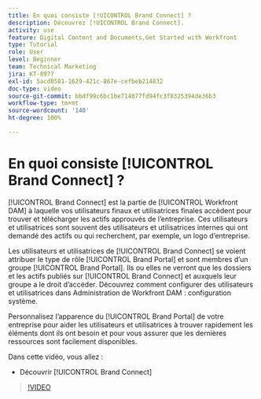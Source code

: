 ```yaml
---
title: En quoi consiste [!UICONTROL Brand Connect] ?
description: Découvrez [!UICONTROL Brand Connect].
activity: use
feature: Digital Content and Documents,Get Started with Workfront
type: Tutorial
role: User
level: Beginner
team: Technical Marketing
jira: KT-8977
exl-id: 5acd8581-1629-421c-867e-cefbeb214832
doc-type: video
source-git-commit: bbdf99c6bc1be714077fd94fc3f8325394de36b3
workflow-type: tm+mt
source-wordcount: '140'
ht-degree: 100%

---
```


# En quoi consiste [!UICONTROL Brand Connect] ?

[!UICONTROL Brand Connect] est la partie de [!UICONTROL Workfront DAM] à laquelle vos utilisateurs finaux et utilisatrices finales accèdent pour trouver et télécharger les actifs approuvés de l’entreprise. Ces utilisateurs et utilisatrices sont souvent des utilisateurs et utilisatrices internes qui ont demandé des actifs ou qui recherchent, par exemple, un logo d’entreprise.

Les utilisateurs et utilisatrices de [!UICONTROL Brand Connect] se voient attribuer le type de rôle [!UICONTROL Brand Portal] et sont membres d’un groupe [!UICONTROL Brand Portal]. Ils ou elles ne verront que les dossiers et les actifs publiés sur [!UICONTROL Brand Connect] et auxquels leur groupe a le droit d’accéder. Découvrez comment configurer des utilisateurs et utilisatrices dans Administration de Workfront DAM : configuration système.

<!-- Need the cross-reference link to other LP, mentioned above -->

Personnalisez l’apparence du [!UICONTROL Brand Portal] de votre entreprise pour aider les utilisateurs et utilisatrices à trouver rapidement les éléments dont ils ont besoin et pour vous assurer que les dernières ressources sont facilement disponibles.

Dans cette vidéo, vous allez :

* Découvrir [!UICONTROL Brand Connect]

>[!VIDEO](https://video.tv.adobe.com/v/3418791/?quality=12&learn=on&enablevpops=1&captions=fre_fr)

<!-- Learn more graphic and link to article, below
* Workfront DAM within Workfront
 -->
